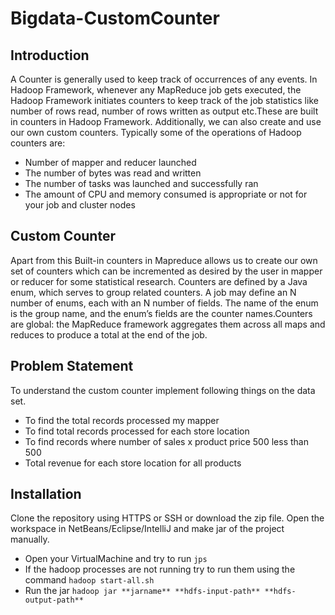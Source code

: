 # Bigdata-CustomCounter

## Introduction
A Counter is generally used to keep track of occurrences of any events. In Hadoop Framework, whenever any MapReduce job gets executed, the Hadoop Framework initiates counters to keep track of the job statistics like number of rows read, number of rows written as output etc.These are built in counters in Hadoop Framework. Additionally, we can also create and use our own custom counters.
Typically some of the operations of Hadoop counters are:
* Number of mapper and reducer launched
* The number of bytes was read and written
* The number of tasks was launched and successfully ran
* The amount of CPU and memory consumed is appropriate or not for your job and cluster nodes

## Custom Counter
Apart from this Built-in counters in Mapreduce allows us to create our own set of counters which can be incremented as desired by the user in mapper or reducer for some statistical research.
Counters are defined by a Java enum, which serves to group related counters.
A job may define an N number of enums, each with an N number of fields. The name of the enum is the group name, and the enum’s fields are the counter names.Counters are global: the MapReduce framework aggregates them across all maps and reduces to produce a total at the end of the job. 


## Problem Statement
To understand the custom counter implement following things on the data set.
* To find the total records processed my mapper
* To find total records processed for each store location
* To find records where number of sales x product price 500 less than 500
* Total revenue for each store location for all products

## Installation
Clone the repository using HTTPS or SSH or download the zip file. Open the workspace in NetBeans/Eclipse/IntelliJ and make jar of the project manually.
* Open your VirtualMachine and try to run ``` jps ```
* If the hadoop processes are not running try to run them using the command ``` hadoop start-all.sh ```
* Run the jar ``` hadoop jar **jarname** **hdfs-input-path** **hdfs-output-path** ```
